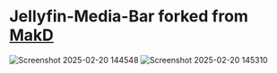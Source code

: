 # Jellyfin-Media-Bar forked from [MakD](https://github.com/MakD/Jellyfin-Media-Bar)

![Screenshot 2025-02-20 144548](https://github.com/user-attachments/assets/3256c30b-6c33-4bab-bb66-f7e0dda927a6)
![Screenshot 2025-02-20 145310](https://github.com/user-attachments/assets/f5a1a143-52a8-45a1-bb78-14ae71a66e0b)
